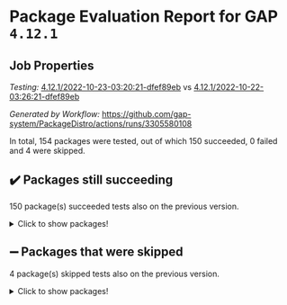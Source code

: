 # Package Evaluation Report for GAP `4.12.1`

## Job Properties

*Testing:* [4.12.1/2022-10-23-03:20:21-dfef89eb](https://github.com/gap-system/PackageDistro/blob/data/reports/4.12.1/2022-10-23-03:20:21-dfef89eb) vs [4.12.1/2022-10-22-03:26:21-dfef89eb](https://github.com/gap-system/PackageDistro/blob/data/reports/4.12.1/2022-10-22-03:26:21-dfef89eb)

*Generated by Workflow:* https://github.com/gap-system/PackageDistro/actions/runs/3305580108

In total, 154 packages were tested, out of which 150 succeeded, 0 failed and 4 were skipped.

## :heavy_check_mark: Packages still succeeding

150 package(s) succeeded tests also on the previous version.
<details><summary>Click to show packages!</summary>

- 4ti2interface 2022.09-01 [(success)](https://github.com/gap-system/PackageDistro/actions/runs/3305580108/jobs/5455845528)
- ace 5.6.1 [(success)](https://github.com/gap-system/PackageDistro/actions/runs/3305580108/jobs/5455845560)
- aclib 1.3.2 [(success)](https://github.com/gap-system/PackageDistro/actions/runs/3305580108/jobs/5455845577)
- agt 0.2 [(success)](https://github.com/gap-system/PackageDistro/actions/runs/3305580108/jobs/5455845597)
- alnuth 3.2.1 [(success)](https://github.com/gap-system/PackageDistro/actions/runs/3305580108/jobs/5455845624)
- anupq 3.2.6 [(success)](https://github.com/gap-system/PackageDistro/actions/runs/3305580108/jobs/5455845648)
- atlasrep 2.1.6 [(success)](https://github.com/gap-system/PackageDistro/actions/runs/3305580108/jobs/5455845676)
- autodoc 2022.10.20 [(success)](https://github.com/gap-system/PackageDistro/actions/runs/3305580108/jobs/5455845698)
- automata 1.15 [(success)](https://github.com/gap-system/PackageDistro/actions/runs/3305580108/jobs/5455845722)
- automgrp 1.3.2 [(success)](https://github.com/gap-system/PackageDistro/actions/runs/3305580108/jobs/5455845750)
- autpgrp 1.11 [(success)](https://github.com/gap-system/PackageDistro/actions/runs/3305580108/jobs/5455845776)
- cap 2022.10-06 [(success)](https://github.com/gap-system/PackageDistro/actions/runs/3305580108/jobs/5455845791)
- caratinterface 2.3.4 [(success)](https://github.com/gap-system/PackageDistro/actions/runs/3305580108/jobs/5455845810)
- cddinterface 2022.08.11 [(success)](https://github.com/gap-system/PackageDistro/actions/runs/3305580108/jobs/5455845834)
- circle 1.6.5 [(success)](https://github.com/gap-system/PackageDistro/actions/runs/3305580108/jobs/5455845850)
- classicpres 1.22 [(success)](https://github.com/gap-system/PackageDistro/actions/runs/3305580108/jobs/5455845873)
- cohomolo 1.6.10 [(success)](https://github.com/gap-system/PackageDistro/actions/runs/3305580108/jobs/5455845883)
- congruence 1.2.4 [(success)](https://github.com/gap-system/PackageDistro/actions/runs/3305580108/jobs/5455845915)
- corelg 1.56 [(success)](https://github.com/gap-system/PackageDistro/actions/runs/3305580108/jobs/5455845943)
- crime 1.6 [(success)](https://github.com/gap-system/PackageDistro/actions/runs/3305580108/jobs/5455845961)
- crisp 1.4.5 [(success)](https://github.com/gap-system/PackageDistro/actions/runs/3305580108/jobs/5455846008)
- crypting 0.10.3 [(success)](https://github.com/gap-system/PackageDistro/actions/runs/3305580108/jobs/5455846030)
- cryst 4.1.25 [(success)](https://github.com/gap-system/PackageDistro/actions/runs/3305580108/jobs/5455846048)
- crystcat 1.1.10 [(success)](https://github.com/gap-system/PackageDistro/actions/runs/3305580108/jobs/5455846062)
- ctbllib 1.3.4 [(success)](https://github.com/gap-system/PackageDistro/actions/runs/3305580108/jobs/5455846079)
- cubefree 1.19 [(success)](https://github.com/gap-system/PackageDistro/actions/runs/3305580108/jobs/5455846099)
- curlinterface 2.3.1 [(success)](https://github.com/gap-system/PackageDistro/actions/runs/3305580108/jobs/5455846113)
- cvec 2.7.6 [(success)](https://github.com/gap-system/PackageDistro/actions/runs/3305580108/jobs/5455846133)
- datastructures 0.2.7 [(success)](https://github.com/gap-system/PackageDistro/actions/runs/3305580108/jobs/5455846146)
- deepthought 1.0.6 [(success)](https://github.com/gap-system/PackageDistro/actions/runs/3305580108/jobs/5455846156)
- design 1.7 [(success)](https://github.com/gap-system/PackageDistro/actions/runs/3305580108/jobs/5455846176)
- difsets 2.3.1 [(success)](https://github.com/gap-system/PackageDistro/actions/runs/3305580108/jobs/5455846190)
- digraphs 1.6.0 [(success)](https://github.com/gap-system/PackageDistro/actions/runs/3305580108/jobs/5455846209)
- edim 1.3.6 [(success)](https://github.com/gap-system/PackageDistro/actions/runs/3305580108/jobs/5455846224)
- example 4.3.2 [(success)](https://github.com/gap-system/PackageDistro/actions/runs/3305580108/jobs/5455846241)
- examplesforhomalg 2022.10-01 [(success)](https://github.com/gap-system/PackageDistro/actions/runs/3305580108/jobs/5455846272)
- factint 1.6.3 [(success)](https://github.com/gap-system/PackageDistro/actions/runs/3305580108/jobs/5455846290)
- ferret 1.0.9 [(success)](https://github.com/gap-system/PackageDistro/actions/runs/3305580108/jobs/5455846305)
- fga 1.4.0 [(success)](https://github.com/gap-system/PackageDistro/actions/runs/3305580108/jobs/5455846321)
- fining 1.5.1 [(success)](https://github.com/gap-system/PackageDistro/actions/runs/3305580108/jobs/5455846344)
- float 1.0.3 [(success)](https://github.com/gap-system/PackageDistro/actions/runs/3305580108/jobs/5455846367)
- format 1.4.3 [(success)](https://github.com/gap-system/PackageDistro/actions/runs/3305580108/jobs/5455846383)
- forms 1.2.9 [(success)](https://github.com/gap-system/PackageDistro/actions/runs/3305580108/jobs/5455846403)
- fplsa 1.2.5 [(success)](https://github.com/gap-system/PackageDistro/actions/runs/3305580108/jobs/5455846424)
- fr 2.4.11 [(success)](https://github.com/gap-system/PackageDistro/actions/runs/3305580108/jobs/5455846457)
- francy 1.2.5 [(success)](https://github.com/gap-system/PackageDistro/actions/runs/3305580108/jobs/5455846495)
- fwtree 1.3 [(success)](https://github.com/gap-system/PackageDistro/actions/runs/3305580108/jobs/5455846519)
- gapdoc 1.6.6 [(success)](https://github.com/gap-system/PackageDistro/actions/runs/3305580108/jobs/5455846550)
- gauss 2022.10-01 [(success)](https://github.com/gap-system/PackageDistro/actions/runs/3305580108/jobs/5455846575)
- gaussforhomalg 2022.08-03 [(success)](https://github.com/gap-system/PackageDistro/actions/runs/3305580108/jobs/5455846602)
- gbnp 1.0.5 [(success)](https://github.com/gap-system/PackageDistro/actions/runs/3305580108/jobs/5455846628)
- generalizedmorphismsforcap 2022.09-01 [(success)](https://github.com/gap-system/PackageDistro/actions/runs/3305580108/jobs/5455846656)
- genss 1.6.8 [(success)](https://github.com/gap-system/PackageDistro/actions/runs/3305580108/jobs/5455846684)
- gradedmodules 2022.09-02 [(success)](https://github.com/gap-system/PackageDistro/actions/runs/3305580108/jobs/5455846719)
- gradedringforhomalg 2022.10-01 [(success)](https://github.com/gap-system/PackageDistro/actions/runs/3305580108/jobs/5455846748)
- grape 4.8.5 [(success)](https://github.com/gap-system/PackageDistro/actions/runs/3305580108/jobs/5455846786)
- groupoids 1.71 [(success)](https://github.com/gap-system/PackageDistro/actions/runs/3305580108/jobs/5455846825)
- grpconst 2.6.2 [(success)](https://github.com/gap-system/PackageDistro/actions/runs/3305580108/jobs/5455846872)
- guarana 0.96.3 [(success)](https://github.com/gap-system/PackageDistro/actions/runs/3305580108/jobs/5455846906)
- guava 3.17 [(success)](https://github.com/gap-system/PackageDistro/actions/runs/3305580108/jobs/5455846935)
- hap 1.47 [(success)](https://github.com/gap-system/PackageDistro/actions/runs/3305580108/jobs/5455846958)
- hapcryst 0.1.15 [(success)](https://github.com/gap-system/PackageDistro/actions/runs/3305580108/jobs/5455846983)
- hecke 1.5.3 [(success)](https://github.com/gap-system/PackageDistro/actions/runs/3305580108/jobs/5455846996)
- help 3.5 [(success)](https://github.com/gap-system/PackageDistro/actions/runs/3305580108/jobs/5455847020)
- homalg 2022.08-04 [(success)](https://github.com/gap-system/PackageDistro/actions/runs/3305580108/jobs/5455847035)
- homalgtocas 2022.10-01 [(success)](https://github.com/gap-system/PackageDistro/actions/runs/3305580108/jobs/5455847050)
- idrel 2.44 [(success)](https://github.com/gap-system/PackageDistro/actions/runs/3305580108/jobs/5455847069)
- images 1.3.1 [(success)](https://github.com/gap-system/PackageDistro/actions/runs/3305580108/jobs/5455847098)
- intpic 0.3.0 [(success)](https://github.com/gap-system/PackageDistro/actions/runs/3305580108/jobs/5455847129)
- io 4.8.0 [(success)](https://github.com/gap-system/PackageDistro/actions/runs/3305580108/jobs/5455847164)
- io_forhomalg 2022.09-01 [(success)](https://github.com/gap-system/PackageDistro/actions/runs/3305580108/jobs/5455847197)
- irredsol 1.4.3 [(success)](https://github.com/gap-system/PackageDistro/actions/runs/3305580108/jobs/5455847218)
- json 2.1.1 [(success)](https://github.com/gap-system/PackageDistro/actions/runs/3305580108/jobs/5455847246)
- jupyterkernel 1.4.1 [(success)](https://github.com/gap-system/PackageDistro/actions/runs/3305580108/jobs/5455847281)
- jupyterviz 1.5.6 [(success)](https://github.com/gap-system/PackageDistro/actions/runs/3305580108/jobs/5455847314)
- kan 1.34 [(success)](https://github.com/gap-system/PackageDistro/actions/runs/3305580108/jobs/5455847342)
- kbmag 1.5.10 [(success)](https://github.com/gap-system/PackageDistro/actions/runs/3305580108/jobs/5455847367)
- laguna 3.9.5 [(success)](https://github.com/gap-system/PackageDistro/actions/runs/3305580108/jobs/5455847407)
- liealgdb 2.2.1 [(success)](https://github.com/gap-system/PackageDistro/actions/runs/3305580108/jobs/5455847430)
- liepring 2.8 [(success)](https://github.com/gap-system/PackageDistro/actions/runs/3305580108/jobs/5455847452)
- liering 2.4.2 [(success)](https://github.com/gap-system/PackageDistro/actions/runs/3305580108/jobs/5455847473)
- linearalgebraforcap 2022.10-04 [(success)](https://github.com/gap-system/PackageDistro/actions/runs/3305580108/jobs/5455847498)
- localizeringforhomalg 2022.09-01 [(success)](https://github.com/gap-system/PackageDistro/actions/runs/3305580108/jobs/5455847527)
- loops 3.4.2 [(success)](https://github.com/gap-system/PackageDistro/actions/runs/3305580108/jobs/5455847553)
- lpres 1.0.3 [(success)](https://github.com/gap-system/PackageDistro/actions/runs/3305580108/jobs/5455847581)
- majoranaalgebras 1.5 [(success)](https://github.com/gap-system/PackageDistro/actions/runs/3305580108/jobs/5455847607)
- mapclass 1.4.6 [(success)](https://github.com/gap-system/PackageDistro/actions/runs/3305580108/jobs/5455847625)
- matgrp 0.70 [(success)](https://github.com/gap-system/PackageDistro/actions/runs/3305580108/jobs/5455847648)
- matricesforhomalg 2022.10-05 [(success)](https://github.com/gap-system/PackageDistro/actions/runs/3305580108/jobs/5455847672)
- modisom 2.5.3 [(success)](https://github.com/gap-system/PackageDistro/actions/runs/3305580108/jobs/5455847702)
- modulepresentationsforcap 2022.10-04 [(success)](https://github.com/gap-system/PackageDistro/actions/runs/3305580108/jobs/5455847738)
- modules 2022.09-01 [(success)](https://github.com/gap-system/PackageDistro/actions/runs/3305580108/jobs/5455847767)
- monoidalcategories 2022.10-01 [(success)](https://github.com/gap-system/PackageDistro/actions/runs/3305580108/jobs/5455847790)
- nconvex 2022.09-01 [(success)](https://github.com/gap-system/PackageDistro/actions/runs/3305580108/jobs/5455847818)
- nilmat 1.4.2 [(success)](https://github.com/gap-system/PackageDistro/actions/runs/3305580108/jobs/5455847838)
- nock 1.5 [(success)](https://github.com/gap-system/PackageDistro/actions/runs/3305580108/jobs/5455847855)
- normalizinterface 1.3.4 [(success)](https://github.com/gap-system/PackageDistro/actions/runs/3305580108/jobs/5455847880)
- nq 2.5.8 [(success)](https://github.com/gap-system/PackageDistro/actions/runs/3305580108/jobs/5455847901)
- numericalsgps 1.3.1 [(success)](https://github.com/gap-system/PackageDistro/actions/runs/3305580108/jobs/5455847927)
- openmath 11.5.1 [(success)](https://github.com/gap-system/PackageDistro/actions/runs/3305580108/jobs/5455847953)
- orb 4.9.0 [(success)](https://github.com/gap-system/PackageDistro/actions/runs/3305580108/jobs/5455847973)
- packagemanager 1.3.2 [(success)](https://github.com/gap-system/PackageDistro/actions/runs/3305580108/jobs/5455848004)
- patternclass 2.4.3 [(success)](https://github.com/gap-system/PackageDistro/actions/runs/3305580108/jobs/5455848022)
- permut 2.0.4 [(success)](https://github.com/gap-system/PackageDistro/actions/runs/3305580108/jobs/5455848035)
- polenta 1.3.10 [(success)](https://github.com/gap-system/PackageDistro/actions/runs/3305580108/jobs/5455848054)
- polymaking 0.8.6 [(success)](https://github.com/gap-system/PackageDistro/actions/runs/3305580108/jobs/5455848068)
- primgrp 3.4.2 [(success)](https://github.com/gap-system/PackageDistro/actions/runs/3305580108/jobs/5455848087)
- profiling 2.5.1 [(success)](https://github.com/gap-system/PackageDistro/actions/runs/3305580108/jobs/5455848101)
- qpa 1.34 [(success)](https://github.com/gap-system/PackageDistro/actions/runs/3305580108/jobs/5455848114)
- quagroup 1.8.3 [(success)](https://github.com/gap-system/PackageDistro/actions/runs/3305580108/jobs/5455848139)
- radiroot 2.9 [(success)](https://github.com/gap-system/PackageDistro/actions/runs/3305580108/jobs/5455848158)
- rcwa 4.7.0 [(success)](https://github.com/gap-system/PackageDistro/actions/runs/3305580108/jobs/5455848168)
- rds 1.8 [(success)](https://github.com/gap-system/PackageDistro/actions/runs/3305580108/jobs/5455848181)
- recog 1.4.2 [(success)](https://github.com/gap-system/PackageDistro/actions/runs/3305580108/jobs/5455848204)
- repndecomp 1.2.1 [(success)](https://github.com/gap-system/PackageDistro/actions/runs/3305580108/jobs/5455848221)
- repsn 3.1.0 [(success)](https://github.com/gap-system/PackageDistro/actions/runs/3305580108/jobs/5455848236)
- resclasses 4.7.3 [(success)](https://github.com/gap-system/PackageDistro/actions/runs/3305580108/jobs/5455848253)
- ringsforhomalg 2022.10-02 [(success)](https://github.com/gap-system/PackageDistro/actions/runs/3305580108/jobs/5455848274)
- sco 2022.09-01 [(success)](https://github.com/gap-system/PackageDistro/actions/runs/3305580108/jobs/5455848296)
- scscp 2.3.1 [(success)](https://github.com/gap-system/PackageDistro/actions/runs/3305580108/jobs/5455848314)
- semigroups 5.0.2 [(success)](https://github.com/gap-system/PackageDistro/actions/runs/3305580108/jobs/5455848332)
- sglppow 2.2 [(success)](https://github.com/gap-system/PackageDistro/actions/runs/3305580108/jobs/5455848349)
- sgpviz 0.999.5 [(success)](https://github.com/gap-system/PackageDistro/actions/runs/3305580108/jobs/5455848367)
- simpcomp 2.1.14 [(success)](https://github.com/gap-system/PackageDistro/actions/runs/3305580108/jobs/5455848393)
- singular 2022.09.23 [(success)](https://github.com/gap-system/PackageDistro/actions/runs/3305580108/jobs/5455848432)
- sla 1.5.3 [(success)](https://github.com/gap-system/PackageDistro/actions/runs/3305580108/jobs/5455848474)
- smallgrp 1.5 [(success)](https://github.com/gap-system/PackageDistro/actions/runs/3305580108/jobs/5455848503)
- smallsemi 0.6.13 [(success)](https://github.com/gap-system/PackageDistro/actions/runs/3305580108/jobs/5455848543)
- sonata 2.9.5 [(success)](https://github.com/gap-system/PackageDistro/actions/runs/3305580108/jobs/5455848578)
- sophus 1.27 [(success)](https://github.com/gap-system/PackageDistro/actions/runs/3305580108/jobs/5455848607)
- spinsym 1.5.2 [(success)](https://github.com/gap-system/PackageDistro/actions/runs/3305580108/jobs/5455848637)
- standardff 0.9.4 [(success)](https://github.com/gap-system/PackageDistro/actions/runs/3305580108/jobs/5455848673)
- symbcompcc 1.3.2 [(success)](https://github.com/gap-system/PackageDistro/actions/runs/3305580108/jobs/5455848700)
- thelma 1.3 [(success)](https://github.com/gap-system/PackageDistro/actions/runs/3305580108/jobs/5455848732)
- tomlib 1.2.9 [(success)](https://github.com/gap-system/PackageDistro/actions/runs/3305580108/jobs/5455848763)
- toolsforhomalg 2022.09-08 [(success)](https://github.com/gap-system/PackageDistro/actions/runs/3305580108/jobs/5455848802)
- toric 1.9.5 [(success)](https://github.com/gap-system/PackageDistro/actions/runs/3305580108/jobs/5455848848)
- toricvarieties 2022.07.13 [(success)](https://github.com/gap-system/PackageDistro/actions/runs/3305580108/jobs/5455848877)
- transgrp 3.6.3 [(success)](https://github.com/gap-system/PackageDistro/actions/runs/3305580108/jobs/5455848900)
- ugaly 4.0.3 [(success)](https://github.com/gap-system/PackageDistro/actions/runs/3305580108/jobs/5455848931)
- unipot 1.5 [(success)](https://github.com/gap-system/PackageDistro/actions/runs/3305580108/jobs/5455848958)
- unitlib 4.1.0 [(success)](https://github.com/gap-system/PackageDistro/actions/runs/3305580108/jobs/5455848991)
- utils 0.77 [(success)](https://github.com/gap-system/PackageDistro/actions/runs/3305580108/jobs/5455849021)
- uuid 0.7 [(success)](https://github.com/gap-system/PackageDistro/actions/runs/3305580108/jobs/5455849046)
- walrus 0.9991 [(success)](https://github.com/gap-system/PackageDistro/actions/runs/3305580108/jobs/5455849072)
- wedderga 4.10.2 [(success)](https://github.com/gap-system/PackageDistro/actions/runs/3305580108/jobs/5455849101)
- xmod 2.88 [(success)](https://github.com/gap-system/PackageDistro/actions/runs/3305580108/jobs/5455849129)
- xmodalg 1.22 [(success)](https://github.com/gap-system/PackageDistro/actions/runs/3305580108/jobs/5455849150)
- yangbaxter 0.10.1 [(success)](https://github.com/gap-system/PackageDistro/actions/runs/3305580108/jobs/5455849174)
- zeromqinterface 0.14 [(success)](https://github.com/gap-system/PackageDistro/actions/runs/3305580108/jobs/5455849205)
</details>

## :heavy_minus_sign: Packages that were skipped

4 package(s) skipped tests also on the previous version.
<details><summary>Click to show packages!</summary>

- browse 1.8.18 [(skipped)](https://github.com/gap-system/PackageDistro/actions/runs/3305580108/jobs/5455795299)
- itc 1.5.1 [(skipped)](https://github.com/gap-system/PackageDistro/actions/runs/3305580108/jobs/5455795299)
- polycyclic 2.16 [(skipped)](https://github.com/gap-system/PackageDistro/actions/runs/3305580108/jobs/5455795299)
- xgap 4.31 [(skipped)](https://github.com/gap-system/PackageDistro/actions/runs/3305580108/jobs/5455795299)
</details>

